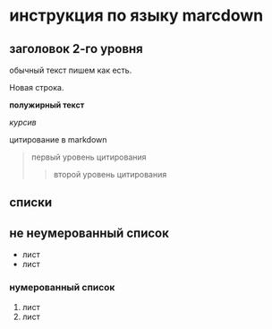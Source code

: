 # инструкция по языку marcdown

## заголовок 2-го уровня

обычный текст пишем как есть.

Новая строка.

**полужирный текст**

*курсив*

цитирование в markdown
> первый уровень цитирования 
>>второй уровень цитирования 

## списки 
## не неумерованный список 
* лист
* лист 

### нумерованный список
1. лист
2. лист

